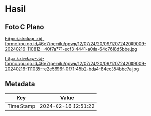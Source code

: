 # Hasil

## Foto C Plano

https://sirekap-obj-formc.kpu.go.id/46e7/pemilu/ppwp/12/07/24/20/09/1207242009009-20240216-110812--40f7a771-ecf3-4441-a0da-64c7618d5bbe.jpg

https://sirekap-obj-formc.kpu.go.id/46e7/pemilu/ppwp/12/07/24/20/09/1207242009009-20240216-111035--e2e5696f-0f71-45b2-bda4-84ec354bbc7a.jpg


## Metadata

| Key        | Value               |
| ---------- | ------------------- |
| Time Stamp | 2024-02-16 12:51:22 |



